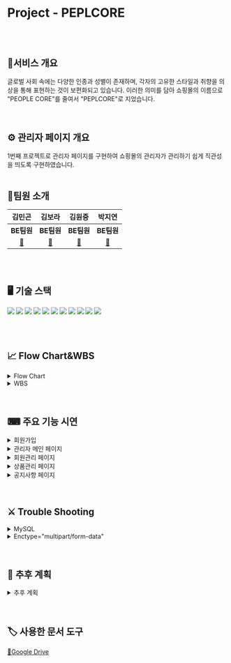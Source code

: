 # Project - PEPLCORE
  <br></br>

## 👗서비스 개요
글로벌 사회 속에는 다양한 인종과 성별이 존재하며, 각자의 고유한 스타일과 취향을 의상을 통해 표현하는 것이 보편화되고 있습니다. 이러한 의미를 담아 쇼핑몰의 이름으로 "PEOPLE CORE"를 줄여서 "PEPLCORE"로 지었습니다.<br>
  <br></br>
## ⚙ 관리자 페이지 개요
1번째 프로젝트로 관리자 페이지를 구현하여 쇼핑몰의 관리자가 관리하기 쉽게 직관성을 띄도록 구현하였습니다.
  <br></br>

## 👥팀원 소개
|**김민곤**|**김보라**|**김원중**|**박지연**| 
|:---:|:---:|:---:|:---:|
|**BE팀원**|**BE팀원**|**BE팀원**|**BE팀원**|
|[🔗](https://github.com/)|[🔗](https://github.com/kimpurple0520)|[🔗](https://github.com/gimpo5975)|[🔗](https://github.com/yeonjp)|

<br></br>
## 🖥 기술 스택
<img src="https://img.shields.io/badge/HTML5-E34F26?style=flat&logo=HTML5&logoColor=white" />
<img src="https://img.shields.io/badge/CSS3-1572B6?style=flat&logo=CSS3&logoColor=white" />
<img src="https://img.shields.io/badge/JDK17.0-%23000000?logo=openjdk" />
<img src="https://img.shields.io/badge/visualstudiocode-%235C2D91?logo=visualstudiocode" />
<img src="https://img.shields.io/badge/eclipseide-%232C2255?logo=eclipseide" />
<img src="https://img.shields.io/badge/mysql-%234479A1?logo=mysql&logoColor=%23fffdf7" />
<img src="https://img.shields.io/badge/bootstrap-%237952B3?logo=bootstrap&logoColor=%23ffffff" />
<img src="https://img.shields.io/badge/googledrive-%234285F4?logo=googledrive&logoColor=%23fccf03" />
<img src="https://img.shields.io/badge/windows10-%230078D6?logo=windows10" />
<img src="https://img.shields.io/badge/apachetomcat-%23F8DC75?logo=apachetomcat&logoColor=%230d0c0c" />
<img src="https://img.shields.io/badge/javascript-%23F7DF1E?logo=javascript&logoColor=%230d0c0c" />

<br></br>
  
## 📈 Flow Chart&WBS
<details>
	<summary>Flow Chart</summary>
	<div markdown="1">
	<h4>흐름도</h4>
	<img src="https://github.com/yeonjp/peplcore/assets/50619898/067d7ef0-815c-4452-ba6f-a911ffdf9086" />
	<br></br>
	</div>
</details>
<details>
	<summary>WBS</summary>
	<div markdown="1">
	<h4>WBS-1</h4>
	<img src="https://github.com/yeonjp/peplcore/assets/50619898/fabecf2e-fc20-4fb5-9927-3e019393751c" />
	<br></br>
	</div>
	<div markdown="1">
	<h4>WBS-2</h4>
	<img src="https://github.com/yeonjp/peplcore/assets/50619898/ca78a88c-d017-4d84-b865-b1ed2ee4f4bdc" />
	<br></br>
	</div>
</details>
  <br></br>
  
## ⌨ 주요 기능 시연
<details>
	<summary>회원가입</summary>
	<div markdown="1">
	<h4>회원가입</h4>
	<img src="https://github.com/yeonjp/peplcore/assets/50619898/1101157d-701a-4adc-b0c1-3a33a8a661d6" />
	<br></br>
	</div>
</details>
<details>
	<summary>관리자 메인 페이지</summary>
	<div markdown="1">
	<h4>관리자 메인 페이지</h4>
	<img src="https://github.com/yeonjp/peplcore/assets/50619898/7b76376d-06b6-4ab7-989c-78cc9d1da1b7" />
	<br></br>
	</div>
</details>
<details>
	<summary>회원관리 페이지</summary>
	<div markdown="1">
	<h4>회원관리 페이지</h4>
	<img src="https://github.com/yeonjp/peplcore/assets/50619898/98a1ad7f-d889-4afe-82a3-822eea6864ed" />
	<br></br>
	</div>
</details>
<details>
	<summary>상품관리 페이지</summary>
	<div markdown="1">
	<h4>상품관리 페이지</h4>
	<img src="https://github.com/yeonjp/peplcore/assets/50619898/7fa89d43-42de-48b5-9a9e-4b6594e7efc8" />
	<br></br>
	</div>
</details>
<details>
	<summary>공지사항 페이지</summary>
	<div markdown="1">
	<h4>공지사항 페이지</h4>
	<img src="https://github.com/yeonjp/peplcore/assets/50619898/e48d3aac-f007-4137-a1a1-f72da089a7e1" />
	<br></br>
	</div>
</details>
  <br></br>
  
## ⚔ Trouble Shooting
<details>
	<summary>MySQL</summary>
	<div markdown="1">
	<h4>MySQL 오류</h4>
	<img src="https://github.com/yeonjp/peplcore/assets/50619898/e0e48124-bc9c-4f0e-a436-9f0d99b7e0c1" />
	<br></br>
	</div>
	<div markdown="1">
	<h4>MySQL 해결</h4>
	<img src="https://github.com/yeonjp/peplcore/assets/50619898/c3354622-0ba6-48bf-8245-2abf432b8aaf" />
	<br></br>
	</div>
</details>
<details>
	<summary>Enctype="multipart/form-data"</summary>
	<div markdown="1">
	<h4>Enctype 오류</h4>
	<img src="https://github.com/yeonjp/peplcore/assets/50619898/350c4377-badb-46de-abca-6ea6a4850a24" />
	<br></br>
	</div>
	<div markdown="1">
	<h4>Enctype 오류</h4>
	<img src="https://github.com/yeonjp/peplcore/assets/50619898/11498848-b0db-45af-ba4e-70309e386fd5" />
	<br></br>
	</div>
</details>
  <br></br>

## 📆 추후 계획
<details>
	<summary>추후 계획</summary>
	<div markdown="1">
	<h4>사용자 페이지 및 관리자 페이지 보완 계획</h4>
	<img src="https://github.com/yeonjp/peplcore/assets/50619898/e7f12edb-0a41-4afc-a331-e784610d3aeb" />
	<br></br>
	</div>
</details>
  <br></br>
  
## 🏷 사용한 문서 도구
[🔗Google Drive](https://drive.google.com/drive/folders/1FkgtakCxOT1lR2b5CqQNYS4lWRL1cztg?usp=sharing)
